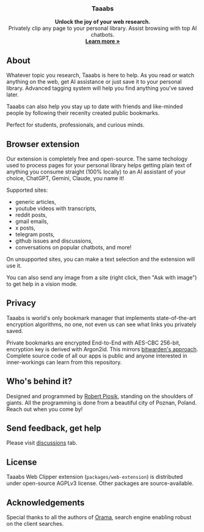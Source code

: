 <h3 align="center">Taaabs</h3>

<p align="center">
    <b>Unlock the joy of your web research.</b>
    <br />
    Privately clip any page to your personal library. Assist browsing with top AI chatbots.
    <br />
    <a href="https://taaabs.com"><strong>Learn more »</strong></a>
    <br />
   
</p>

## About

Whatever topic you research, Taaabs is here to help. As you read or watch anything on the web, get AI assistance or just save it to your personal library. Advanced tagging system will help you find anything you've saved later.

Taaabs can also help you stay up to date with friends and like-minded people by following their recenlty created public bookmarks.

Perfect for students, professionals, and curious minds.

## Browser extension

Our extension is completely free and open-source. The same techology used to process pages for your personal library helps getting plain text of anything you consume straight (100% locally) to an AI assistant of your choice, ChatGPT, Gemini, Claude, you name it!

Supported sites:

- generic articles,
- youtube videos with transcripts,
- reddit posts,
- gmail emails,
- x posts,
- telegram posts,
- github issues and discussions,
- conversations on popular chatbots, and more!

On unsupported sites, you can make a text selection and the extension will use it.

You can also send any image from a site (right click, then "Ask with image") to get help in a vision mode.

## Privacy

Taaabs is world's only bookmark manager that implements state-of-the-art encryption algorithms, no one, not even us can see what links you privately saved.

Private bookmarks are encrypted End-to-End with AES-CBC 256-bit, encryption key is derived with Argon2id. This mirrors [bitwarden's approach](https://bitwarden.com/help/what-encryption-is-used/). Complete source code of all our apps is public and anyone interested in inner-workings can learn from this repository.

## Who's behind it?

Designed and programmed by [Robert Piosik](https://x.com/robertpiosik), standing on the shoulders of giants. All the programming is done from a beautiful city of Poznan, Poland. Reach out when you come by!

## Send feedback, get help

Please visit [discussions](https://github.com/taaabs/taaabs/discussions) tab.

## License

Taaabs Web Clipper extension (`packages/web-extension`) is distributed under open-source AGPLv3 license. Other packages are source-available.

## Acknowledgements

Special thanks to all the authors of [Orama](https://github.com/askorama/orama), search engine enabling robust on the client searches.

